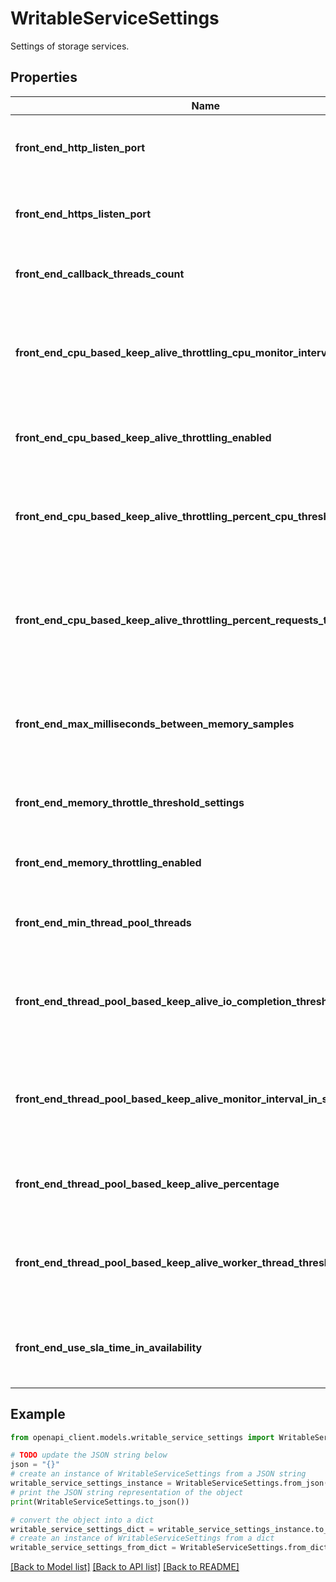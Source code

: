 # WritableServiceSettings

Settings of storage services.

## Properties

Name | Type | Description | Notes
------------ | ------------- | ------------- | -------------
**front_end_http_listen_port** | **int** | The HTTP port of the storage service front end. | [optional] 
**front_end_https_listen_port** | **int** | The HTTPs port of the storage service front end. | [optional] 
**front_end_callback_threads_count** | **int** | Front end callback threads count. | [optional] 
**front_end_cpu_based_keep_alive_throttling_cpu_monitor_interval_in_seconds** | **int** | Interval (in second) of CPU monitor for front end CPU based keep-alive throttling. | [optional] 
**front_end_cpu_based_keep_alive_throttling_enabled** | **bool** | Switch of front end CPU based keep-alive throttling. | [optional] 
**front_end_cpu_based_keep_alive_throttling_percent_cpu_threshold** | **float** | Threshold (% percentage) of front end CPU based keep-alive throttling. | [optional] 
**front_end_cpu_based_keep_alive_throttling_percent_requests_to_throttle** | **float** | Threshold (% percentage) of requests to throttle in front end CPU based keep-alive throttling. | [optional] 
**front_end_max_milliseconds_between_memory_samples** | **int** | Maximum interval (in millisecond) between memory samples of front end. | [optional] 
**front_end_memory_throttle_threshold_settings** | **str** | Front end memory throttle threshold settings. | [optional] 
**front_end_memory_throttling_enabled** | **bool** | Switch of front end memory throttling. | [optional] 
**front_end_min_thread_pool_threads** | **int** | Front end minimum number of threads in thread pool. | [optional] 
**front_end_thread_pool_based_keep_alive_io_completion_threshold** | **int** | Threshold of front end thread pool based keep-alive IO completion. | [optional] 
**front_end_thread_pool_based_keep_alive_monitor_interval_in_seconds** | **int** | Monitor interval (in seconds) of front end thread pool based keep-alive monitor. | [optional] 
**front_end_thread_pool_based_keep_alive_percentage** | **float** | Percentage (%) of front end thread pool based keep-alive. | [optional] 
**front_end_thread_pool_based_keep_alive_worker_thread_threshold** | **int** | Threshold of front end thread pool based keep-alive worker thread. | [optional] 
**front_end_use_sla_time_in_availability** | **bool** | Switch of whether front end uses SLA time in availability. | [optional] 

## Example

```python
from openapi_client.models.writable_service_settings import WritableServiceSettings

# TODO update the JSON string below
json = "{}"
# create an instance of WritableServiceSettings from a JSON string
writable_service_settings_instance = WritableServiceSettings.from_json(json)
# print the JSON string representation of the object
print(WritableServiceSettings.to_json())

# convert the object into a dict
writable_service_settings_dict = writable_service_settings_instance.to_dict()
# create an instance of WritableServiceSettings from a dict
writable_service_settings_from_dict = WritableServiceSettings.from_dict(writable_service_settings_dict)
```
[[Back to Model list]](../README.md#documentation-for-models) [[Back to API list]](../README.md#documentation-for-api-endpoints) [[Back to README]](../README.md)


